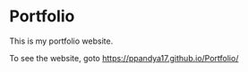 # Portfolio
This is my portfolio website. 

To see the website, goto https://ppandya17.github.io/Portfolio/
